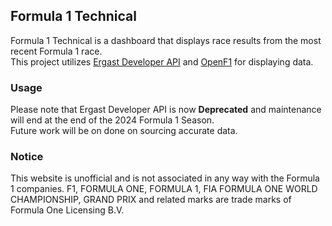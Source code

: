 ## Formula 1 Technical
Formula 1 Technical is a dashboard that displays race results from the most recent Formula 1 race.
<br/>
This project utilizes [Ergast Developer API](http://ergast.com/mrd/) and [OpenF1](https://openf1.org) for displaying data.

### Usage
Please note that Ergast Developer API is now <b>Deprecated</b> and maintenance will end at the end of the 2024 Formula 1 Season.
<br/>
Future work will be on done on sourcing accurate data.

### Notice
This website is unofficial and is not associated in any way with the Formula 1 companies. F1, FORMULA ONE, FORMULA 1, FIA FORMULA ONE WORLD CHAMPIONSHIP, GRAND PRIX and related marks are trade marks of Formula One Licensing B.V.
